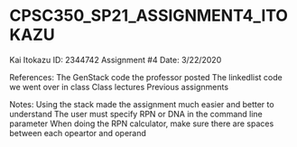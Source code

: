 # CPSC350_SP21_ASSIGNMENT4_ITOKAZU
Kai Itokazu
ID: 2344742
Assignment #4
Date: 3/22/2020

References:
The GenStack code the professor posted
The linkedlist code we went over in class
Class lectures
Previous assignments

Notes:
Using the stack made the assignment much easier and better to understand
The user must specify RPN or DNA in the command line parameter
When doing the RPN calculator, make sure there are spaces between each opeartor and operand